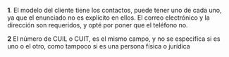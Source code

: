 **1**. 
El modelo del cliente tiene los contactos, puede tener uno de cada uno, ya que el enunciado no es explícito en ellos. 
El correo electrónico y la dirección son requeridos, y opté por poner que el teléfono no.

**2**
El número de CUIL o CUIT, es el mismo campo, y no se especifíca si es uno o el otro,
como tampoco si es una persona física o jurídica
